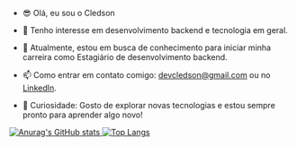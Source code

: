 - 😎 Olá, eu sou o Cledson
- 👀 Tenho interesse em desenvolvimento backend e tecnologia em geral.
- 🌱 Atualmente, estou em busca de conhecimento para iniciar minha carreira como Estagiário de desenvolvimento backend.
- 📫 Como entrar em contato comigo: devcledson@gmail.com ou no [LinkedIn](https://linkedin.com/in/cledson-silva).
- 💭 Curiosidade: Gosto de explorar novas tecnologias e estou sempre pronto para aprender algo novo!

  <div>
  <a href="https://github.com/Clebin0">
![Anurag's GitHub stats](https://github-readme-stats.vercel.app/api?username=Clebin0&show_icons=true&bg_color=00000000)
![Top Langs](https://github-readme-stats.vercel.app/api/top-langs/?username=Clebin0&layout=compact)
</div>
